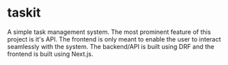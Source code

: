 # taskit
A simple task management system. The most prominent feature of this project is it's API. The frontend is only meant to enable the user to interact seamlessly with the system. The backend/API is built using DRF and the frontend is built using Next.js.
